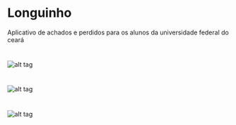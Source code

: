 # Longuinho
Aplicativo de achados e perdidos para os alunos da universidade federal do ceará
#
![alt tag](http://i.imgur.com/FITiqFB.png)
#
![alt tag](http://i.imgur.com/FITiqFB.png)
#
![alt tag](http://i.imgur.com/FITiqFB.png)
